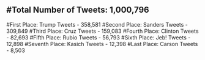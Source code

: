 #Total Number of Tweets: 1,000,796 
---
#First Place: Trump Tweets - 358,581
#Second Place: Sanders Tweets - 309,849
#Third Place: Cruz Tweets - 159,083
#Fourth Place: Clinton Tweets - 82,693
#Fifth Place: Rubio Tweets - 56,793
#Sixth Place: Jeb! Tweets - 12,898
#Seventh Place: Kasich Tweets - 12,398
#Last Place: Carson Tweets - 8,503
